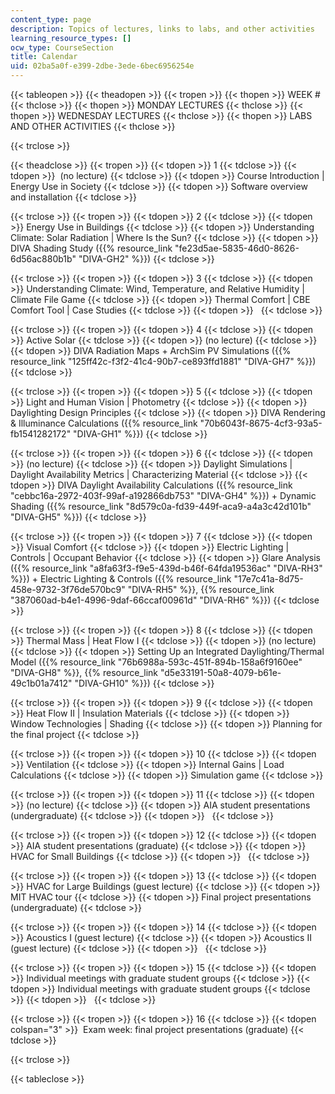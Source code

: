 ```yaml
---
content_type: page
description: Topics of lectures, links to labs, and other activities
learning_resource_types: []
ocw_type: CourseSection
title: Calendar
uid: 02ba5a0f-e399-2dbe-3ede-6bec6956254e
---
```


{{< tableopen >}}
{{< theadopen >}}
{{< tropen >}}
{{< thopen >}}
WEEK #
{{< thclose >}}
{{< thopen >}}
MONDAY LECTURES
{{< thclose >}}
{{< thopen >}}
WEDNESDAY LECTURES
{{< thclose >}}
{{< thopen >}}
LABS AND OTHER ACTIVITIES
{{< thclose >}}

{{< trclose >}}

{{< theadclose >}}
{{< tropen >}}
{{< tdopen >}}
1
{{< tdclose >}}
{{< tdopen >}}
 (no lecture)
{{< tdclose >}}
{{< tdopen >}}
Course Introduction | Energy Use in Society
{{< tdclose >}}
{{< tdopen >}}
Software overview and installation
{{< tdclose >}}

{{< trclose >}}
{{< tropen >}}
{{< tdopen >}}
2
{{< tdclose >}}
{{< tdopen >}}
Energy Use in Buildings
{{< tdclose >}}
{{< tdopen >}}
Understanding Climate: Solar Radiation | Where Is the Sun?
{{< tdclose >}}
{{< tdopen >}}
DIVA Shading Study ({{% resource_link "fe23d5ae-5835-46d0-8626-6d56ac880b1b" "DIVA-GH2" %}})
{{< tdclose >}}

{{< trclose >}}
{{< tropen >}}
{{< tdopen >}}
3
{{< tdclose >}}
{{< tdopen >}}
Understanding Climate: Wind, Temperature, and Relative Humidity | Climate File Game
{{< tdclose >}}
{{< tdopen >}}
Thermal Comfort | CBE Comfort Tool | Case Studies
{{< tdclose >}}
{{< tdopen >}}
 
{{< tdclose >}}

{{< trclose >}}
{{< tropen >}}
{{< tdopen >}}
4
{{< tdclose >}}
{{< tdopen >}}
Active Solar
{{< tdclose >}}
{{< tdopen >}}
(no lecture)
{{< tdclose >}}
{{< tdopen >}}
DIVA Radiation Maps + ArchSim PV Simulations ({{% resource_link "125ff42c-f3f2-41c4-90b7-ce893ffd1881" "DIVA-GH7" %}})
{{< tdclose >}}

{{< trclose >}}
{{< tropen >}}
{{< tdopen >}}
5
{{< tdclose >}}
{{< tdopen >}}
Light and Human Vision | Photometry
{{< tdclose >}}
{{< tdopen >}}
Daylighting Design Principles
{{< tdclose >}}
{{< tdopen >}}
﻿DIVA Rendering & Illuminance Calculations﻿ ({{% resource_link "70b6043f-8675-4cf3-93a5-fb1541282172" "DIVA-GH1" %}})
{{< tdclose >}}

{{< trclose >}}
{{< tropen >}}
{{< tdopen >}}
6
{{< tdclose >}}
{{< tdopen >}}
(no lecture)
{{< tdclose >}}
{{< tdopen >}}
Daylight Simulations | Daylight Availability Metrics | Characterizing Material
{{< tdclose >}}
{{< tdopen >}}
DIVA Daylight Availability Calculations ({{% resource_link "cebbc16a-2972-403f-99af-a192866db753" "DIVA-GH4" %}}) + Dynamic Shading ({{% resource_link "8d579c0a-fd39-449f-aca9-a4a3c42d101b" "DIVA-GH5" %}})
{{< tdclose >}}

{{< trclose >}}
{{< tropen >}}
{{< tdopen >}}
7
{{< tdclose >}}
{{< tdopen >}}
﻿Visual Comfort
{{< tdclose >}}
{{< tdopen >}}
Electric Lighting | Controls | Occupant Behavior
{{< tdclose >}}
{{< tdopen >}}
Glare Analysis ({{% resource_link "a8fa63f3-f9e5-439d-b46f-64fda19536ac" "DIVA-RH3" %}}) + Electric Lighting & Controls ({{% resource_link "17e7c41a-8d75-458e-9732-3f76de570bc9" "DIVA-RH5" %}}, {{% resource_link "387060ad-b4e1-4996-9daf-66ccaf00961d" "DIVA-RH6" %}})
{{< tdclose >}}

{{< trclose >}}
{{< tropen >}}
{{< tdopen >}}
8
{{< tdclose >}}
{{< tdopen >}}
Thermal Mass | Heat Flow I
{{< tdclose >}}
{{< tdopen >}}
(no lecture)
{{< tdclose >}}
{{< tdopen >}}
Setting Up an Integrated Daylighting/Thermal Model ({{% resource_link "76b6988a-593c-451f-894b-158a6f9160ee" "DIVA-GH8" %}}, {{% resource_link "d5e33191-50a8-4079-b61e-49c1b01a7412" "DIVA-GH10" %}})
{{< tdclose >}}

{{< trclose >}}
{{< tropen >}}
{{< tdopen >}}
9
{{< tdclose >}}
{{< tdopen >}}
Heat Flow II | Insulation Materials
{{< tdclose >}}
{{< tdopen >}}
Window Technologies | Shading
{{< tdclose >}}
{{< tdopen >}}
Planning for the final project
{{< tdclose >}}

{{< trclose >}}
{{< tropen >}}
{{< tdopen >}}
10
{{< tdclose >}}
{{< tdopen >}}
Ventilation
{{< tdclose >}}
{{< tdopen >}}
Internal Gains | Load Calculations
{{< tdclose >}}
{{< tdopen >}}
Simulation game
{{< tdclose >}}

{{< trclose >}}
{{< tropen >}}
{{< tdopen >}}
11
{{< tdclose >}}
{{< tdopen >}}
(no lecture)
{{< tdclose >}}
{{< tdopen >}}
AIA student presentations (undergraduate)
{{< tdclose >}}
{{< tdopen >}}
 
{{< tdclose >}}

{{< trclose >}}
{{< tropen >}}
{{< tdopen >}}
12
{{< tdclose >}}
{{< tdopen >}}
AIA student presentations (graduate)
{{< tdclose >}}
{{< tdopen >}}
HVAC for Small Buildings
{{< tdclose >}}
{{< tdopen >}}
 
{{< tdclose >}}

{{< trclose >}}
{{< tropen >}}
{{< tdopen >}}
13
{{< tdclose >}}
{{< tdopen >}}
HVAC for Large Buildings (guest lecture)
{{< tdclose >}}
{{< tdopen >}}
MIT HVAC tour
{{< tdclose >}}
{{< tdopen >}}
Final project presentations (undergraduate)
{{< tdclose >}}

{{< trclose >}}
{{< tropen >}}
{{< tdopen >}}
14
{{< tdclose >}}
{{< tdopen >}}
Acoustics I (guest lecture)
{{< tdclose >}}
{{< tdopen >}}
Acoustics II (guest lecture)
{{< tdclose >}}
{{< tdopen >}}
 
{{< tdclose >}}

{{< trclose >}}
{{< tropen >}}
{{< tdopen >}}
15
{{< tdclose >}}
{{< tdopen >}}
Individual meetings with graduate student groups
{{< tdclose >}}
{{< tdopen >}}
Individual meetings with graduate student groups
{{< tdclose >}}
{{< tdopen >}}
 
{{< tdclose >}}

{{< trclose >}}
{{< tropen >}}
{{< tdopen >}}
16
{{< tdclose >}}
{{< tdopen colspan="3" >}}
 Exam week: final project presentations (graduate)
{{< tdclose >}}

{{< trclose >}}

{{< tableclose >}}
